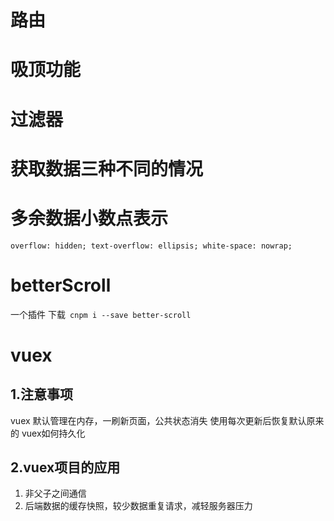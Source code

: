 # 路由

# 吸顶功能

# 过滤器

# 获取数据三种不同的情况

# 多余数据小数点表示
 ` overflow: hidden; text-overflow: ellipsis; white-space: nowrap; `


# betterScroll 
  一个插件 下载` cnpm i --save better-scroll` 

# vuex 
## 1.注意事项
vuex 默认管理在内存，一刷新页面，公共状态消失  使用每次更新后恢复默认原来的  vuex如何持久化 


## 2.vuex项目的应用
1. 非父子之间通信 
2. 后端数据的缓存快照，较少数据重复请求，减轻服务器压力
